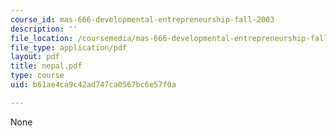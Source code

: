 ```yaml
---
course_id: mas-666-developmental-entrepreneurship-fall-2003
description: ''
file_location: /coursemedia/mas-666-developmental-entrepreneurship-fall-2003/b61ae4ca9c42ad747ca0567bc6e57f0a_nepal.pdf
file_type: application/pdf
layout: pdf
title: nepal.pdf
type: course
uid: b61ae4ca9c42ad747ca0567bc6e57f0a

---
```

None